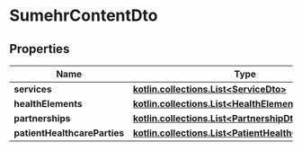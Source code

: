 
# SumehrContentDto

## Properties
Name | Type | Description | Notes
------------ | ------------- | ------------- | -------------
**services** | [**kotlin.collections.List&lt;ServiceDto&gt;**](ServiceDto.md) |  |  [optional]
**healthElements** | [**kotlin.collections.List&lt;HealthElementDto&gt;**](HealthElementDto.md) |  |  [optional]
**partnerships** | [**kotlin.collections.List&lt;PartnershipDto&gt;**](PartnershipDto.md) |  |  [optional]
**patientHealthcareParties** | [**kotlin.collections.List&lt;PatientHealthCarePartyDto&gt;**](PatientHealthCarePartyDto.md) |  |  [optional]



